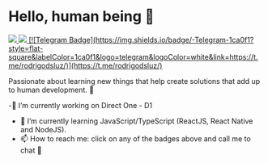 # Hello, human being 👋

<a href="https://www.linkedin.com/in/rodrigodsluz">
 <img src="https://img.shields.io/badge/-Linkedin-blue?style=flat-square&logo=Linkedin&logoColor=white" />
</a>

<a href="mailto:rodrigodsluz@gmail.com">
 <img src="https://img.shields.io/badge/-Email-c14438?style=flat-square&logo=Gmail&logoColor=white" />
</a>

<a href="https://t.me/rodrigodsluz/">
[![Telegram Badge](https://img.shields.io/badge/-Telegram-1ca0f1?style=flat-square&labelColor=1ca0f1&logo=telegram&logoColor=white&link=https://t.me/rodrigodsluz/)](https://t.me/rodrigodsluz/)
</a>

Passionate about learning new things that help create solutions that add up to human development. :rocket:

-🔭 I’m currently working on Direct One - D1
- 🌱 I’m currently learning JavaScript/TypeScript (ReactJS, React Native and NodeJS).
- 📫 How to reach me: click on any of the badges above and call me to chat 💬



<!--
**rodrigodsluz/rodrigodsluz** is a ✨ _special_ ✨ repository because its `README.md` (this file) appears on your GitHub profile.

Here are some ideas to get you started: 

- 🔭 I’m currently working on ...
- 🌱 I’m currently learning ...
- 👯 I’m looking to collaborate on ...
- 🤔 I’m looking for help with ...
- 💬 Ask me about ...
- 📫 How to reach me: ...
- 😄 Pronouns: ...
- ⚡ Fun fact: ...
-->  
 
